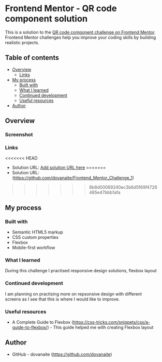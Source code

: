 # Frontend Mentor - QR code component solution

This is a solution to the [QR code component challenge on Frontend Mentor](https://www.frontendmentor.io/challenges/qr-code-component-iux_sIO_H). Frontend Mentor challenges help you improve your coding skills by building realistic projects. 

## Table of contents

- [Overview](#overview)
  - [Links](#links)
- [My process](#my-process)
  - [Built with](#built-with)
  - [What I learned](#what-i-learned)
  - [Continued development](#continued-development)
  - [Useful resources](#useful-resources)
- [Author](#author)

## Overview

### Screenshot



### Links

<<<<<<< HEAD
- Solution URL: [Add solution URL here](https://github.com/dovanaite/Frontend_Mentor_Challenge_1)
=======
- Solution URL: (https://github.com/dovanaite/Frontend_Mentor_Challenge_1)

>>>>>>> 8b8d00069240ec3b6d5f69f4726485e47bbb1afa

## My process

### Built with

- Semantic HTML5 markup
- CSS custom properties
- Flexbox
- Mobile-first workflow


### What I learned

During this challenge I practised responsive design solutions, flexbox layout

### Continued development

I am planning on practising more on repsonsive design with different screens as I see that this is where I would like to improve.



### Useful resources

- A Complete Guide to Flexbox (https://css-tricks.com/snippets/css/a-guide-to-flexbox/) - This  guide helped me with creating Flexbox layout


## Author

- GitHub - dovanaite (https://github.com/dovanaite)
